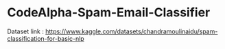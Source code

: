 # CodeAlpha-Spam-Email-Classifier
Dataset link : https://www.kaggle.com/datasets/chandramoulinaidu/spam-classification-for-basic-nlp
